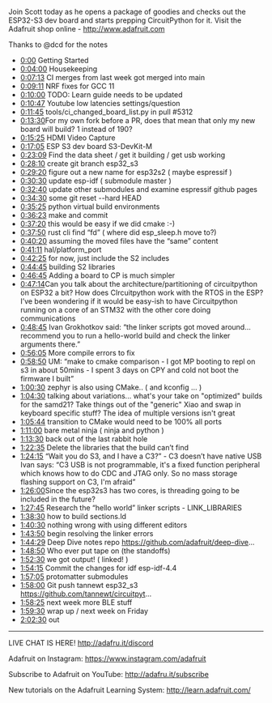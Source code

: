 Join Scott today as he opens a package of goodies and checks out the ESP32-S3 dev board and starts prepping CircuitPython for it. Visit the Adafruit shop online - http://www.adafruit.com


Thanks to @dcd for the notes

* [0:00](https://www.youtube.com/watch?v=S1-I4R_XJ24&t=0) Getting Started
* [0:04:00](https://www.youtube.com/watch?v=S1-I4R_XJ24&t=240) Housekeeping
* [0:07:13](https://www.youtube.com/watch?v=S1-I4R_XJ24&t=433) CI merges from last week got merged into main
* [0:09:11](https://www.youtube.com/watch?v=S1-I4R_XJ24&t=551) NRF fixes for GCC 11
* [0:10:00](https://www.youtube.com/watch?v=S1-I4R_XJ24&t=600) TODO: Learn guide needs to be updated
* [0:10:47](https://www.youtube.com/watch?v=S1-I4R_XJ24&t=647) Youtube low latencies settings/question
* [0:11:45](https://www.youtube.com/watch?v=S1-I4R_XJ24&t=705) tools/ci_changed_board_list.py in pull #5312
* [0:13:30](https://www.youtube.com/watch?v=S1-I4R_XJ24&t=810) ​For my own fork before a PR, does that mean that only my new board will build? 1 instead of 190?
* [0:15:25](https://www.youtube.com/watch?v=S1-I4R_XJ24&t=925) HDMI Video Capture
* [0:17:05](https://www.youtube.com/watch?v=S1-I4R_XJ24&t=1025) ESP S3 dev board S3-DevKit-M
* [0:23:09](https://www.youtube.com/watch?v=S1-I4R_XJ24&t=1389) Find the data sheet / get it building / get usb working
* [0:28:10](https://www.youtube.com/watch?v=S1-I4R_XJ24&t=1690) create git branch esp32_s3
* [0:29:20](https://www.youtube.com/watch?v=S1-I4R_XJ24&t=1760) figure out a new name for esp32s2  ( maybe espressif )
* [0:30:30](https://www.youtube.com/watch?v=S1-I4R_XJ24&t=1830) update esp-idf  ( submodule master )
* [0:32:40](https://www.youtube.com/watch?v=S1-I4R_XJ24&t=1960) update other submodules and examine espressif github pages
* [0:34:30](https://www.youtube.com/watch?v=S1-I4R_XJ24&t=2070) some git reset --hard HEAD
* [0:35:25](https://www.youtube.com/watch?v=S1-I4R_XJ24&t=2125) python virtual build environments
* [0:36:23](https://www.youtube.com/watch?v=S1-I4R_XJ24&t=2183) make and commit
* [0:37:20](https://www.youtube.com/watch?v=S1-I4R_XJ24&t=2240) this would be easy if we did cmake :-)
* [0:37:50](https://www.youtube.com/watch?v=S1-I4R_XJ24&t=2270) rust cli find “fd” ( where did esp_sleep.h move to?)
* [0:40:20](https://www.youtube.com/watch?v=S1-I4R_XJ24&t=2420) assuming the moved files have the “same” content
* [0:41:11](https://www.youtube.com/watch?v=S1-I4R_XJ24&t=2471) hal/platform_port
* [0:42:25](https://www.youtube.com/watch?v=S1-I4R_XJ24&t=2545) for now, just include the S2 includes
* [0:44:45](https://www.youtube.com/watch?v=S1-I4R_XJ24&t=2685) building S2 libraries
* [0:46:45](https://www.youtube.com/watch?v=S1-I4R_XJ24&t=2805) Adding a board to CP is much simpler
* [0:47:14](https://www.youtube.com/watch?v=S1-I4R_XJ24&t=2834) ​Can you talk about the architecture/partitioning of circuitpython on ESP32 a bit? How does CIrcuitpython work with the RTOS in the ESP?  I’ve been wondering if it would be easy-ish to have Circuitpython running on a core of an STM32 with the other core doing communications
* [0:48:45](https://www.youtube.com/watch?v=S1-I4R_XJ24&t=2925) Ivan Grokhotkov​ said: “the linker scripts got moved around... recommend you to run a hello-world build and check the linker arguments there.”
* [0:56:05](https://www.youtube.com/watch?v=S1-I4R_XJ24&t=3365) More compile errors to fix
* [0:58:50](https://www.youtube.com/watch?v=S1-I4R_XJ24&t=3530) UM: “make to cmake comparison - I got MP booting to repl on s3 in about 50mins - I spent 3 days on CPY and cold not boot the firmware I built”
* [1:00:30](https://www.youtube.com/watch?v=S1-I4R_XJ24&t=3630) zephyr is also using CMake.. ( and kconfig … )
* [1:04:30](https://www.youtube.com/watch?v=S1-I4R_XJ24&t=3870) talking about variations... what's your take on "optimized" builds for the samd21? Take things out of the "generic" Xiao and swap in keyboard specific stuff? The idea of multiple versions isn't great
* [1:05:44](https://www.youtube.com/watch?v=S1-I4R_XJ24&t=3944) transition to CMake would need to be 100% all ports
* [1:11:00](https://www.youtube.com/watch?v=S1-I4R_XJ24&t=4260) bare metal ninja ( ninja and python )
* [1:13:30](https://www.youtube.com/watch?v=S1-I4R_XJ24&t=4410) back out of the last rabbit hole
* [1:22:35](https://www.youtube.com/watch?v=S1-I4R_XJ24&t=4955) Delete the libraries that the build can’t find
* [1:24:15](https://www.youtube.com/watch?v=S1-I4R_XJ24&t=5055) “Wait you do S3, and I have a C3?” - C3 doesn’t have native USB
Ivan says: “C3 USB is not programmable, it's a fixed function peripheral which knows how to do CDC and JTAG only. So no mass storage flashing support on C3, I'm afraid”
* [1:26:00](https://www.youtube.com/watch?v=S1-I4R_XJ24&t=5160) ​Since the esp32s3 has two cores, is threading going to be included in the future?
* [1:27:45](https://www.youtube.com/watch?v=S1-I4R_XJ24&t=5265) Research the “hello world” linker scripts -  LINK_LIBRARIES
* [1:38:30](https://www.youtube.com/watch?v=S1-I4R_XJ24&t=5910) how to build sections.ld
* [1:40:30](https://www.youtube.com/watch?v=S1-I4R_XJ24&t=6030) nothing wrong with using different editors
* [1:43:50](https://www.youtube.com/watch?v=S1-I4R_XJ24&t=6230) begin resolving the linker errors
* [1:44:29](https://www.youtube.com/watch?v=S1-I4R_XJ24&t=6269) Deep Dive notes repo https://github.com/adafruit/deep-dive...
* [1:48:50](https://www.youtube.com/watch?v=S1-I4R_XJ24&t=6530) Who ever put tape on (the standoffs)
* [1:52:30](https://www.youtube.com/watch?v=S1-I4R_XJ24&t=6750) we got output! ( linked! )
* [1:54:15](https://www.youtube.com/watch?v=S1-I4R_XJ24&t=6855) Commit the changes for idf esp-idf-4.4
* [1:57:05](https://www.youtube.com/watch?v=S1-I4R_XJ24&t=7025) protomatter submodules
* [1:58:00](https://www.youtube.com/watch?v=S1-I4R_XJ24&t=7080) Git push tannewt esp32_s3 https://github.com/tannewt/circuitpyt...
* [1:58:25](https://www.youtube.com/watch?v=S1-I4R_XJ24&t=7105) next week more BLE stuff
* [1:59:30](https://www.youtube.com/watch?v=S1-I4R_XJ24&t=7170) wrap up / next week on Friday
* [2:02:30](https://www.youtube.com/watch?v=S1-I4R_XJ24&t=7350) out

-----------------------------------------
LIVE CHAT IS HERE! http://adafru.it/discord

Adafruit on Instagram: https://www.instagram.com/adafruit

Subscribe to Adafruit on YouTube: http://adafru.it/subscribe

New tutorials on the Adafruit Learning System: http://learn.adafruit.com/
